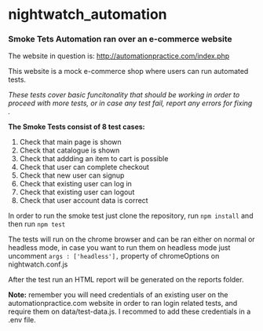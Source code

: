 # nightwatch_automation

### Smoke Tets Automation ran over an e-commerce website
The website in question is: http://automationpractice.com/index.php

This website is a mock e-commerce shop where users can run automated tests.


_These tests cover basic funcitonality that should be working in order 
to proceed with more tests, or in case any test fail, report any errors for fixing  ._

__The Smoke Tests consist of 8 test cases:__

1. Check that main page is shown
2. Check that catalogue is shown
3. Check that addding an item to cart is possible
4. Check that user can complete checkout
5. Check that new user can signup
6. Check that existing user can log in
7. Check that existing user can logout
8. Check that user account data is correct

In order to run the smoke test just clone the repository, run `npm install` 
and then run `npm test` 

The tests will run on the chrome browser and can be ran either on normal or headless mode, in case you want to run them
on headless mode just uncomment `args : ['headless'],` property of chromeOptions on nightwatch.conf.js  


After the test run an HTML report will be generated on the reports folder.

**Note:** remember you will need credentials of an existing user on the automationpractice.com website in order to ran 
login related tests, and require them on data/test-data.js. I recommed to add these credentials in a .env file. 

